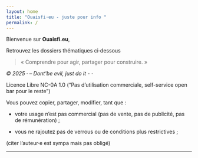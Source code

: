 ```yaml
---
layout: home
title: "Ouaisfi·eu - juste pour info "
permalink: /
---
```


Bienvenue sur **Ouaisfi.eu**,


Retrouvez les dossiers thématiques ci‑dessous

> « Comprendre pour agir, partager pour construire. »

*© 2025 · – Dont'be evil, just do it - ·*

Licence Libre NC-0A 1.0
(“Pas d’utilisation commerciale, self-service open bar pour le reste”)

Vous pouvez copier, partager, modifier, tant que :

- votre usage n’est pas commercial (pas de vente, pas de publicité, pas de rémunération) ;

- vous ne rajoutez pas de verrous ou de conditions plus restrictives ;

(citer l’auteur·e est sympa mais pas obligé)

---
